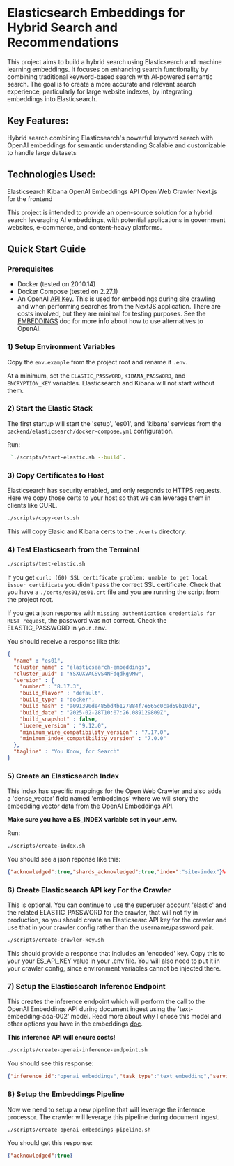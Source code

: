 # Elasticsearch Embeddings for Hybrid Search and Recommendations

This project aims to build a hybrid search using Elasticsearch and machine learning embeddings. It focuses on enhancing search functionality by combining traditional keyword-based search with AI-powered semantic search. The goal is to create a more accurate and relevant search experience, particularly for large website indexes, by integrating embeddings into Elasticsearch.

## Key Features:
Hybrid search combining Elasticsearch's powerful keyword search with OpenAI embeddings for semantic understanding
Scalable and customizable to handle large datasets

## Technologies Used:
Elasticsearch
Kibana
OpenAI Embeddings API
Open Web Crawler
Next.js for the frontend

This project is intended to provide an open-source solution for a hybrid search leveraging AI embeddings, with potential applications in government websites, e-commerce, and content-heavy platforms.

## Quick Start Guide

### Prerequisites
- Docker (tested on 20.10.14)
- Docker Compose (tested on 2.27.1)
- An OpenAI [API Key](https://platform.openai.com/api-keys). This is used for embeddings during site crawling and when performing searches from the NextJS application. There are costs involved, but they are minimal for testing purposes. See the [EMBEDDINGS](./docs/EMBEDDINGS.md) doc for more info about how to use alternatives to OpenAI.

### 1) Setup Environment Variables
Copy the `env.example` from the project root and rename it `.env`.

At a minimum, set the `ELASTIC_PASSWORD`, `KIBANA_PASSWORD`, and `ENCRYPTION_KEY` variables. Elasticsearch and Kibana will not start without them.

### 2) Start the Elastic Stack
The first startup will start the 'setup', 'es01', and 'kibana' services from the `backend/elasticsearch/docker-compose.yml` configuration.

Run:
```sh
 `./scripts/start-elastic.sh --build`.
```

### 3) Copy Certificates to Host
Elasticsearch has security enabled, and only responds to HTTPS requests. Here we copy those certs to your host so that we can leverage them in clients like CURL.

```sh
./scripts/copy-certs.sh
```

This will copy Elasic and Kibana certs to the `./certs` directory.

### 4) Test Elasticsearh from the Terminal

```sh
./scripts/test-elastic.sh
```

If you get `curl: (60) SSL certificate problem: unable to get local issuer certificate` you didn't pass the correct SSL certificate. Check that you have a `./certs/es01/es01.crt` file and you are running the script from the project root.

If you get a json response with `missing authentication credentials for REST request`, the password was not correct. Check the ELASTIC_PASSWORD in your .env.

You should receive a response like this:

```json
{
  "name" : "es01",
  "cluster_name" : "elasticsearch-embeddings",
  "cluster_uuid" : "YSXUXVACSvS4NFdqdkg9Mw",
  "version" : {
    "number" : "8.17.3",
    "build_flavor" : "default",
    "build_type" : "docker",
    "build_hash" : "a091390de485bd4b127884f7e565c0cad59b10d2",
    "build_date" : "2025-02-28T10:07:26.089129809Z",
    "build_snapshot" : false,
    "lucene_version" : "9.12.0",
    "minimum_wire_compatibility_version" : "7.17.0",
    "minimum_index_compatibility_version" : "7.0.0"
  },
  "tagline" : "You Know, for Search"
}
```

### 5) Create an Elasticsearch Index
This index has specific mappings for the Open Web Crawler and also adds a 'dense_vector' field named 'embeddings' where we will story the embedding vector data from the OpenAI Embeddings API.

**Make sure you have a ES_INDEX variable set in your .env.**

Run:
```sh
./scripts/create-index.sh
```

You should see a json reponse like this:
```json
{"acknowledged":true,"shards_acknowledged":true,"index":"site-index"}%
```

### 6) Create Elasticsearch API key For the Crawler
This is optional. You can continue to use the superuser account 'elastic' and the related ELASTIC_PASSWORD for the crawler, that will not fly in production, so you should create an Elasticsearc API key for the crawler and use that in your crawler config rather than the username/password pair.

```sh
./scripts/create-crawler-key.sh
```

This should provide a response that includes an 'encoded' key. Copy this to your your ES_API_KEY value in your .env file. You will also need to put it in your crawler config, since environment variables cannot be injected there.

### 7) Setup the Elasticsearch Inference Endpoint
This creates the inference endpoint which will perform the call to the OpenAI Embeddings API during document ingest using the 'text-embedding-ada-002' model. Read more about why I chose this model and other options you have in the embeddings [doc](./docs/EMBEDDINGS.md).

**This inference API will encure costs!**

```sh
./scripts/create-openai-inference-endpoint.sh
```

You should see this response:

```json
{"inference_id":"openai_embeddings","task_type":"text_embedding","service":"openai","service_settings":{"model_id":"text-embedding-ada-002","similarity":"dot_product","dimensions":1536,"rate_limit":{"requests_per_minute":3000}},"chunking_settings":{"strategy":"sentence","max_chunk_size":250,"sentence_overlap":1}}%
```

### 8) Setup the Embeddings Pipeline
Now we need to setup a new pipeline that will leverage the inference processor. The crawler will leverage this pipeline during document ingest.

```sh
./scripts/create-openai-embeddings-pipeline.sh
```

You should get this response:
```json
{"acknowledged":true}
```
